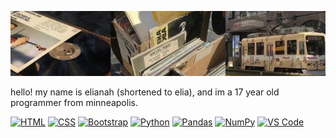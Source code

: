 ![A short, tan header with sneakers, cameras, and books.](header-image)

hello! my name is elianah (shortened to elia), and im a 17 year old programmer from minneapolis.

[![HTML](https://img.shields.io/badge/HTML-E34F26?style=for-the-badge&logo=html5&logoColor=%23FFFFFF&logoSize=3)](https://developer.mozilla.org/en-US/docs/Web/HTML)
[![CSS](https://img.shields.io/badge/CSS-663399?style=for-the-badge&logo=css)](https://developer.mozilla.org/en-US/docs/Web/CSS)
[![Bootstrap](https://img.shields.io/badge/bootstrap-7952B3?style=for-the-badge&logo=bootstrap&logoColor=%23FFF)](https://getbootstrap.com/)
[![Python](https://img.shields.io/badge/Python-3776AB?style=for-the-badge&logo=python&logoColor=%23fff)](https://www.python.org/)
[![Pandas](https://img.shields.io/badge/pandas-150458?style=for-the-badge&logo=pandas)](https://pandas.pydata.org/)
[![NumPy](https://img.shields.io/badge/numpy-013243?style=for-the-badge&logo=numpy)](https://numpy.org/)
[![VS Code](https://img.shields.io/badge/Visual_Studio_Code-0078d7?style=for-the-badge)](https://code.visualstudio.com/)
